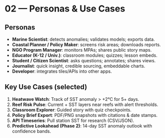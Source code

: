 # 02 — Personas & Use Cases

## Personas
- **Marine Scientist**: detects anomalies; validates models; exports data.
- **Coastal Planner / Policy Maker**: screens risk areas; downloads reports.
- **NGO Program Manager**: monitors MPAs; shares public story maps.
- **Educator (K-12 / Univ.)**: classroom modules; quizzes; lesson embeds.
- **Student / Citizen Scientist**: asks questions; annotates; shares views.
- **Journalist**: quick insight, credible sourcing, embeddable charts.
- **Developer**: integrates tiles/APIs into other apps.

## Key Use Cases (selected)
1. **Heatwave Watch**: Track of SST anomaly > +2°C for 5+ days.
2. **Reef Risk Pulse**: Current + SST layers near reefs with alert thresholds.
3. **Classroom Explorer**: Guided story with quiz checkpoints.
4. **Policy Brief Export**: PDF/PNG snapshots with citations & date stamps.
5. **API Timeseries**: Pull station SST for research (CSV/JSON).
6. **Predictive Lookahead (Phase 2)**: 14-day SST anomaly outlook with confidence bands.
